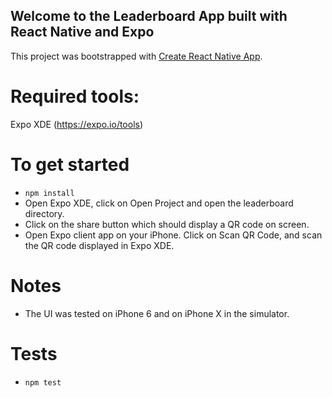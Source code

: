 ## Welcome to the Leaderboard App built with React Native and Expo

This project was bootstrapped with [Create React Native App](https://github.com/react-community/create-react-native-app).

# Required tools:
Expo XDE (https://expo.io/tools)


# To get started
  - `npm install`
  - Open Expo XDE, click on Open Project and open the leaderboard directory.
  - Click on the share button which should display a QR code on screen.
  - Open Expo client app on your iPhone. Click on Scan QR Code, and scan the QR code displayed in Expo XDE.

# Notes
  - The UI was tested on iPhone 6 and on iPhone X in the simulator.

# Tests
  - `npm test`
